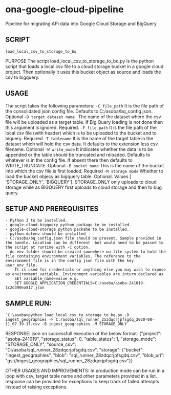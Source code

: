 # ona-google-cloud-pipeline
Pipeline for migrating API data into Google Cloud Storage and BigQuery


## SCRIPT
	load_local_csv_to_storage_to_bq
PURPOSE
The script load_local_csv_to_storage_to_bq.py is the python script that loads a local csv file to a cloud storage bucket in a google cloud project. Then optionally it uses this bucket object as source and loads the csv to bigquery.

## USAGE
The script takes the following parameters:
`-C file_path`
	 It is the file path of the consolidated json config file. Defaults to C:/asoba/bq_config.json.  Optional 
`-D target dataset name `
	The name of the dataset where the csv file will be uploaded as a target table. If Big Query loading is not done then this argument is ignored. Required. 
`-F file path`
	It is the file path of the local csv file (with header) which is to be uploaded to the bucket and to biquery. Required
`-T tablename`
	It is the name of the target table in the dataset which will hold the csv data. It defaults to the extension less csv filename. Optional
`-W write_mode`
	It indicates whether the data is to be appended or the table should be truncated and reloaded. Defaults to whatever is in the config file. If absent there then defaults to WRITE_TRUNCATE. Optional
`-B bucket_name`
	This is the name of the bucket into which the csv file is first loaded. Required
`-M storage mode`
	Whether to load the bucket objecy as bigquery table. Optional. Values [ 'STORAGE_ONLY', 'BIGQUERY']. STORAGE_ONLY only uploads to cloud storage while as BIGQUERY first uploads to cloud storage and then to bug query.

## SETUP AND PREREQUISITES

	- Python 3 to be installed.
	- google-cloud-bigquery python package to be installed.
	- google-cloud-storage python packahe to be installed.
	- python-dotenv should be installed
	- C:/asoba/bq_config.json file should be present. Sample provided in the bundle. Location can be different  but would need to be passed to the script at runtime with -C option.
	- An env folder should be created somewhere on file system to hold the file containing environment variables. The reference to the environment file is in the config json file with the key user_env_file.
		It is used for credentials or anything else you may wish to expose as environment variable. Environment variables are inturn declared as 
		SET variable_name=value e.g.
		SET GOOGLE_APPLICATION_CREDENTIALS=C:/asoba/asoba-241019-1c2d390ea817.json
	

## SAMPLE RUN:
	`C:\asoba>python load_local_csv_to_storage_to_bq.py -D ingest_geographies -F C:/asoba/sql_runner_25zdqcrjpfsgdq_2020-08-11_07-39-17.csv -B ingest_geographies -M STORAGE_ONLY`

RESPONSE:
json on successfull execution of the below format.
{"project": "asoba-241019", "storage_status": 0, "table_status": 1, "storage_mode": "STORAGE_ONLY", "source_csv": "C:/asoba/sql_runner_28zdqcrjpfsgdq.csv", "storage": {"bucket": "ingest_geographies", "blob": "sql_runner_28zdqcrjpfsgdq.csv",  "blob_uri": "gs://ingest_geographies/sql_runner_28zdqcrjpfsgdq.csv"}}

OTHER USAGES AND IMPROVEMENTS:
In production mode can be run in a loop with csv, target table name and other parameters provided in a list.
response can be provided for exceptions to keep track of failed attempts instead of raising exceptions.


